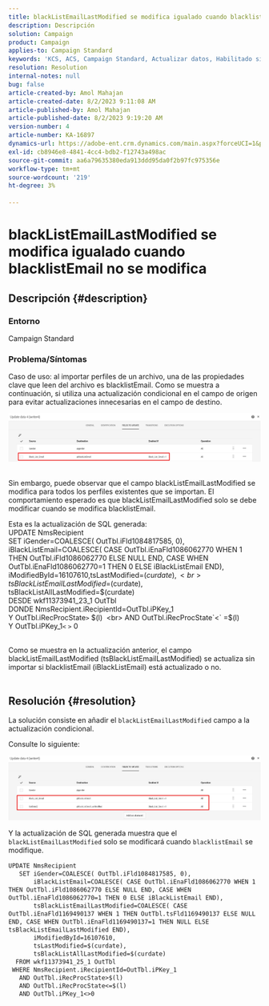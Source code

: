 ```yaml
---
title: blackListEmailLastModified se modifica igualado cuando blacklistEmail no se modifica
description: Descripción
solution: Campaign
product: Campaign
applies-to: Campaign Standard
keywords: 'KCS, ACS, Campaign Standard, Actualizar datos, Habilitado si, blackListEmail, blackListEmailLastModified '
resolution: Resolution
internal-notes: null
bug: false
article-created-by: Amol Mahajan
article-created-date: 8/2/2023 9:11:08 AM
article-published-by: Amol Mahajan
article-published-date: 8/2/2023 9:19:20 AM
version-number: 4
article-number: KA-16897
dynamics-url: https://adobe-ent.crm.dynamics.com/main.aspx?forceUCI=1&pagetype=entityrecord&etn=knowledgearticle&id=d2a14d7e-1431-ee11-bdf3-6045bd006b3d
exl-id: cb8946e8-4841-4cc4-bdb2-f12743a498ac
source-git-commit: aa6a79635380eda913ddd95da0f2b97fc975356e
workflow-type: tm+mt
source-wordcount: '219'
ht-degree: 3%

---
```


# blackListEmailLastModified se modifica igualado cuando blacklistEmail no se modifica

## Descripción {#description}


### <b>Entorno</b>

Campaign Standard



### <b>Problema/Síntomas</b>

Caso de uso: al importar perfiles de un archivo, una de las propiedades clave que leen del archivo es blacklistEmail. Como se muestra a continuación, si utiliza una actualización condicional en el campo de origen para evitar actualizaciones innecesarias en el campo de destino.



![](assets/___d3a14d7e-1431-ee11-bdf3-6045bd006b3d___.jpeg)


<br>Sin embargo, puede observar que el campo blackListEmailLastModified se modifica para todos los perfiles existentes que se importan. El comportamiento esperado es que blackListEmailLastModified solo se debe modificar cuando se modifica blacklistEmail.

Esta es la actualización de SQL generada:
<br>UPDATE NmsRecipient 
<br> SET iGender=COALESCE( OutTbl.iFld1084817585, 0),
<br> iBlackListEmail=COALESCE( CASE OutTbl.iEnaFld1086062770 WHEN 1 THEN OutTbl.iFld1086062770 ELSE NULL END, CASE WHEN OutTbl.iEnaFld1086062770=1 THEN 0 ELSE iBlackListEmail END),
<br> iModifiedById=16107610,tsLastModified=$(curdate),
<br> tsBlackListEmailLastModified=$(curdate),
<br> tsBlackListAllLastModified=$(curdate) 
<br> DESDE wkf11373941_23_1 OutTbl 
<br> DONDE NmsRecipient.iRecipientId=OutTbl.iPKey_1 
<br> Y OutTbl.iRecProcState`>` $(l) 
<br> AND OutTbl.iRecProcState`<` =$(l) 
<br> Y OutTbl.iPKey_1`<` `>` 0


<br>Como se muestra en la actualización anterior, el campo blackListEmailLastModified (tsBlackListEmailLastModified) se actualiza sin importar si blacklistEmail (iBlackListEmail) está actualizado o no.<br> 

## Resolución {#resolution}


La solución consiste en añadir el `blackListEmailLastModified` campo a la actualización condicional.

Consulte lo siguiente:

![](assets/46d6b7ee-ab97-eb11-b1ac-002248093c2a.png)

Y la actualización de SQL generada muestra que el `blackListEmailLastModified` solo se modificará cuando `blacklistEmail` se modifique.




```
UPDATE NmsRecipient 
   SET iGender=COALESCE( OutTbl.iFld1084817585, 0),
       iBlackListEmail=COALESCE( CASE OutTbl.iEnaFld1086062770 WHEN 1 THEN OutTbl.iFld1086062770 ELSE NULL END, CASE WHEN OutTbl.iEnaFld1086062770=1 THEN 0 ELSE iBlackListEmail END),
       tsBlackListEmailLastModified=COALESCE( CASE OutTbl.iEnaFld1169490137 WHEN 1 THEN OutTbl.tsFld1169490137 ELSE NULL END, CASE WHEN OutTbl.iEnaFld1169490137=1 THEN NULL ELSE tsBlackListEmailLastModified END),
       iModifiedById=16107610,
       tsLastModified=$(curdate),
       tsBlackListAllLastModified=$(curdate) 
  FROM wkf11373941_25_1 OutTbl 
 WHERE NmsRecipient.iRecipientId=OutTbl.iPKey_1 
   AND OutTbl.iRecProcState>$(l) 
   AND OutTbl.iRecProcState<=$(l) 
   AND OutTbl.iPKey_1<>0
```

